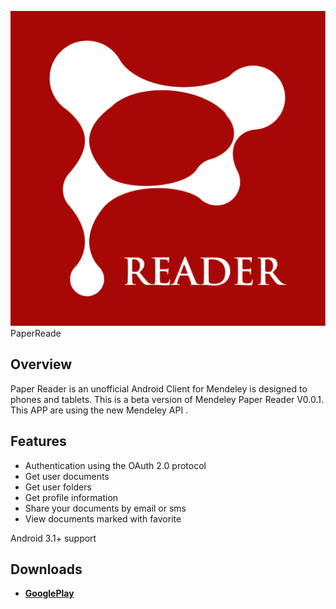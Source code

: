 
![Logo](https://github.com/PedroLourenco/MendeleyPaperReader/blob/Release2/MendeleyPaperReader/res/drawable-hdpi/paper_reader_512_512.png)PaperReade


## Overview
Paper Reader is an unofficial Android Client for Mendeley is designed to phones and tablets. This is a beta version of Mendeley Paper Reader V0.0.1.
This APP are using the new Mendeley API .

##  Features
- Authentication using the OAuth 2.0 protocol
- Get user documents
- Get user folders
- Get profile information
- Share your documents by email or sms
- View documents marked with favorite

Android 3.1+ support

##  Downloads

* **[GooglePlay](https://play.google.com/store/apps/details?id=com.mendeleypaperreader&hl=pt_PT)**
